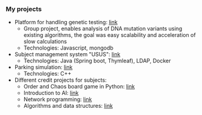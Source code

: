 ### My projects
* Platform for handling genetic testing: [link](https://github.com/pzsp2-23z-z10/adnotacja)
  * Group project, enables analysis of DNA mutation variants using existing algorithms, the goal was easy scalability and acceleration of slow calculations
  * Technologies: Javascript, mongodb  
* Subject management system "USUS": [link](https://github.com/TFedir/USUS)
  * Technologies: Java (Spring boot, Thymleaf), LDAP, Docker
* Parking simulation: [link](https://github.com/TFedir/parking-simulation)
  * Technologies: C++
* Different credit projects for subjects:
  * Order and Chaos board game in Python: [link](https://github.com/TFedir/order-and-chaos)
  * Introduction to AI: [link](https://github.com/TFedir/WSI)
  * Network programming: [link](https://github.com/TFedir/PSI)
  * Algorithms and data structures: [link](https://github.com/TFedir/AISDI)
